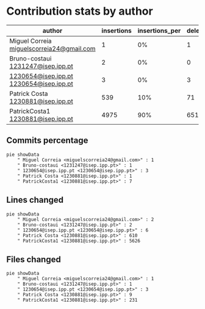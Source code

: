 # Contribution stats by author 
|author|insertions|insertions_per|deletions|deletions_per|files|files_per|commits|commits_per|lines_changed|lines_changed_per|
|---|---|---|---|---|---|---|---|---|---|---|
| Miguel Correia <miguelscorreia24@gmail.com>|1|0%|1|0%|1|0%|1|8%|2|0%|
| Bruno-costaui <1231247@isep.ipp.pt>|2|0%|0|0%|1|0%|1|8%|2|0%|
| 1230654@isep.ipp.pt <1230654@isep.ipp.pt>|3|0%|3|0%|3|1%|3|23%|6|0%|
| Patrick Costa <1230881@isep.ipp.pt>|539|10%|71|10%|9|4%|1|8%|610|10%|
| PatrickCosta1 <1230881@isep.ipp.pt>|4975|90%|651|90%|231|94%|7|54%|5626|90%|

## Commits percentage
```mermaid
pie showData
    " Miguel Correia <miguelscorreia24@gmail.com>" : 1
    " Bruno-costaui <1231247@isep.ipp.pt>" : 1
    " 1230654@isep.ipp.pt <1230654@isep.ipp.pt>" : 3
    " Patrick Costa <1230881@isep.ipp.pt>" : 1
    " PatrickCosta1 <1230881@isep.ipp.pt>" : 7
```

## Lines changed
```mermaid
pie showData
    " Miguel Correia <miguelscorreia24@gmail.com>" : 2
    " Bruno-costaui <1231247@isep.ipp.pt>" : 2
    " 1230654@isep.ipp.pt <1230654@isep.ipp.pt>" : 6
    " Patrick Costa <1230881@isep.ipp.pt>" : 610
    " PatrickCosta1 <1230881@isep.ipp.pt>" : 5626
```

## Files changed
```mermaid
pie showData
    " Miguel Correia <miguelscorreia24@gmail.com>" : 1
    " Bruno-costaui <1231247@isep.ipp.pt>" : 1
    " 1230654@isep.ipp.pt <1230654@isep.ipp.pt>" : 3
    " Patrick Costa <1230881@isep.ipp.pt>" : 9
    " PatrickCosta1 <1230881@isep.ipp.pt>" : 231
```
